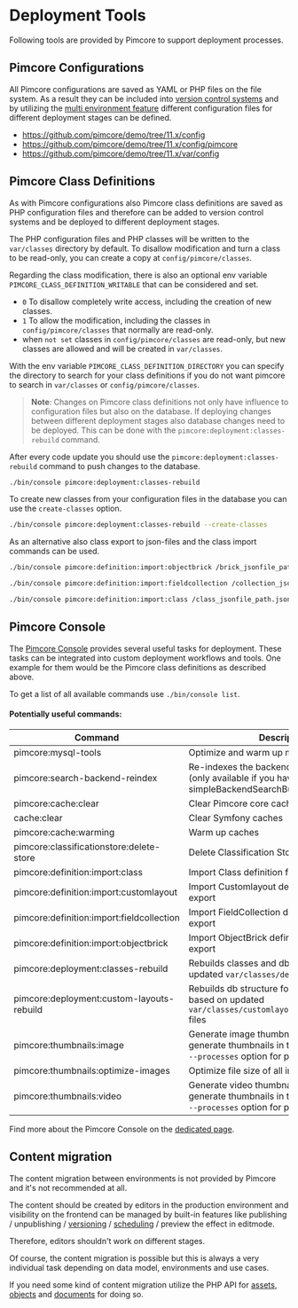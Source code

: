 # Deployment Tools

Following tools are provided by Pimcore to support deployment processes.

## Pimcore Configurations

All Pimcore configurations are saved as YAML or PHP files on the file system. As a result they can be included into
[version control systems](./01_Version_Control_Systems.md) and by utilizing the
[multi environment feature](03_Configuration_Environments.md) different configuration files for different deployment stages
can be defined.

* <https://github.com/pimcore/demo/tree/11.x/config>
* <https://github.com/pimcore/demo/tree/11.x/config/pimcore>
* <https://github.com/pimcore/demo/tree/11.x/var/config>


## Pimcore Class Definitions

As with Pimcore configurations also Pimcore class definitions are saved as PHP configuration files and therefore can
be added to version control systems and be deployed to different deployment stages.

The PHP configuration files and PHP classes will be written to the `var/classes` directory by default.
To disallow modification and turn a class to be read-only, you can create a copy
at `config/pimcore/classes`.

Regarding the class modification, there is also an optional env variable `PIMCORE_CLASS_DEFINITION_WRITABLE` that can be considered and set.

- `0` To disallow completely write access, including the creation of new classes.
- `1` To allow the modification, including the classes in `config/pimcore/classes` that normally are read-only.
- when `not set` classes in `config/pimcore/classes` are read-only, but new classes are allowed and will be created in `var/classes`. 

With the env variable `PIMCORE_CLASS_DEFINITION_DIRECTORY` you can specify the directory to search for your class definitions
if you do not want pimcore to search in `var/classes` or `config/pimcore/classes`.

> **Note**: Changes on Pimcore class definitions not only have influence to configuration files but also on the database.
> If deploying changes between different deployment stages also database changes need to be deployed. This can be done
> with the `pimcore:deployment:classes-rebuild` command.


After every code update you should use the `pimcore:deployment:classes-rebuild` command to push changes to the database.

```bash
./bin/console pimcore:deployment:classes-rebuild
```

To create new classes from your configuration files in the database you can use the `create-classes` option. 

```bash
./bin/console pimcore:deployment:classes-rebuild --create-classes
```

As an alternative also class export to json-files and the class import commands can be used.

```bash
./bin/console pimcore:definition:import:objectbrick /brick_jsonfile_path.json

./bin/console pimcore:definition:import:fieldcollection /collection_jsonfile_path.json

./bin/console pimcore:definition:import:class /class_jsonfile_path.json
```


## Pimcore Console

The [Pimcore Console](../19_Development_Tools_and_Details/11_Console_CLI.md) provides several useful tasks for deployment.
 These tasks can be integrated into custom deployment workflows and tools. One example for them would be the Pimcore
 class definitions as described above.

To get a list of all available commands use `./bin/console list`.

#### Potentially useful commands:

| Command                                              | Description                                                                                                                       |
|-------------------------------------------|----------------------------------------------------------------------------------------------------------------------------------------------|
| pimcore:mysql-tools                                  | Optimize and warm up mysql database                                                                                               |
| pimcore:search-backend-reindex                       | Re-indexes the backend search of Pimcore (only available if you have installed the simpleBackendSearchBundle)                     |
| pimcore:cache:clear                                  | Clear Pimcore core caches                                                                                                         |
| cache:clear                                          | Clear Symfony caches                                                                                                              |
| pimcore:cache:warming                                | Warm up caches                                                                                                                    |
| pimcore:classificationstore:delete-store             | Delete Classification Store                                                                                                       |
| pimcore:definition:import:class                      | Import Class definition from a JSON export                                                                                        |
| pimcore:definition:import:customlayout               | Import Customlayout definition from a JSON export                                                                                 |
| pimcore:definition:import:fieldcollection            | Import FieldCollection definition from a JSON export                                                                              |
| pimcore:definition:import:objectbrick                | Import ObjectBrick definition from a JSON export                                                                                  |
| pimcore:deployment:classes-rebuild                   | Rebuilds classes and db structure based on updated `var/classes/definition_*.php` files                                           |
| pimcore:deployment:custom-layouts-rebuild            | Rebuilds db structure for custom layouts based on updated `var/classes/customlayouts/definition_*.php` files                      |
| pimcore:thumbnails:image                             | Generate image thumbnails, useful to pre-generate thumbnails in the background. Use `--processes` option for parallel processing. |
| pimcore:thumbnails:optimize-images                   | Optimize file size of all images in `web/var/tmp`                                                                                 |
| pimcore:thumbnails:video                             | Generate video thumbnails, useful to pre-generate thumbnails in the background. Use `--processes` option for parallel processing. |

Find more about the Pimcore Console on the [dedicated page](../19_Development_Tools_and_Details/11_Console_CLI.md).


## Content migration

The content migration between environments is not provided by Pimcore and it's not recommended at all.

The content should be created by editors in the production environment and visibility on the frontend can be managed
by built-in features like publishing / unpublishing / [versioning](../18_Tools_and_Features/01_Versioning.md) /
[scheduling](../18_Tools_and_Features/03_Scheduling.md) / preview the effect in editmode.

Therefore, editors shouldn't work on different stages.

Of course, the content migration is possible but this is always a very individual task depending on data model, environments
and use cases.

If you need some kind of content migration utilize the PHP API for [assets](../04_Assets/01_Working_with_PHP_API.md),
[objects](../05_Objects/03_Working_with_PHP_API.md) and [documents](../03_Documents/09_Working_with_PHP_API.md) for doing so.
